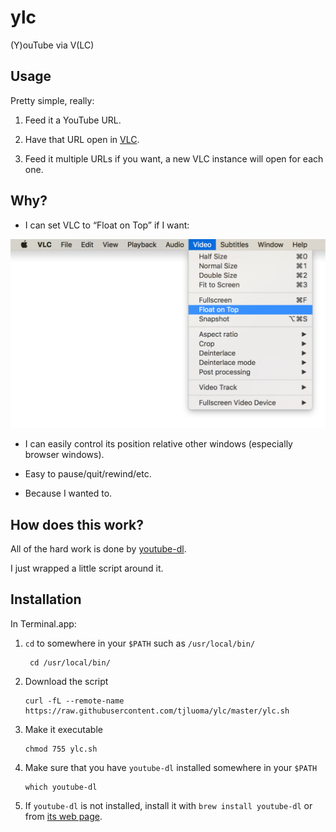 # ylc

(Y)ouTube via V(LC)

## Usage

Pretty simple, really:

1.	Feed it a YouTube URL.

2.	Have that URL open in [VLC](http://www.videolan.org/vlc/index.html).

3. 	Feed it multiple URLs if you want, a new VLC instance will open for each one.

## Why?

* I can set VLC to “Float on Top” if I want:

![](https://github.com/tjluoma/ylc/raw/master/img/vlc-float-on-top.png)


* I can easily control its position relative other windows (especially browser windows).

* Easy to pause/quit/rewind/etc.

* Because I wanted to.

## How does this work?

All of the hard work is done by [youtube-dl](https://rg3.github.io/youtube-dl/).

I just wrapped a little script around it.

## Installation

In Terminal.app:

1. `cd` to somewhere in your `$PATH` such as `/usr/local/bin/`

		cd /usr/local/bin/

2.	Download the script

		curl -fL --remote-name https://raw.githubusercontent.com/tjluoma/ylc/master/ylc.sh

3.	Make it executable

		chmod 755 ylc.sh

4.	Make sure that you have `youtube-dl` installed somewhere in your `$PATH`

		which youtube-dl

5. If `youtube-dl` is not installed, install it with `brew install youtube-dl` or from [its web page](https://rg3.github.io/youtube-dl/).


